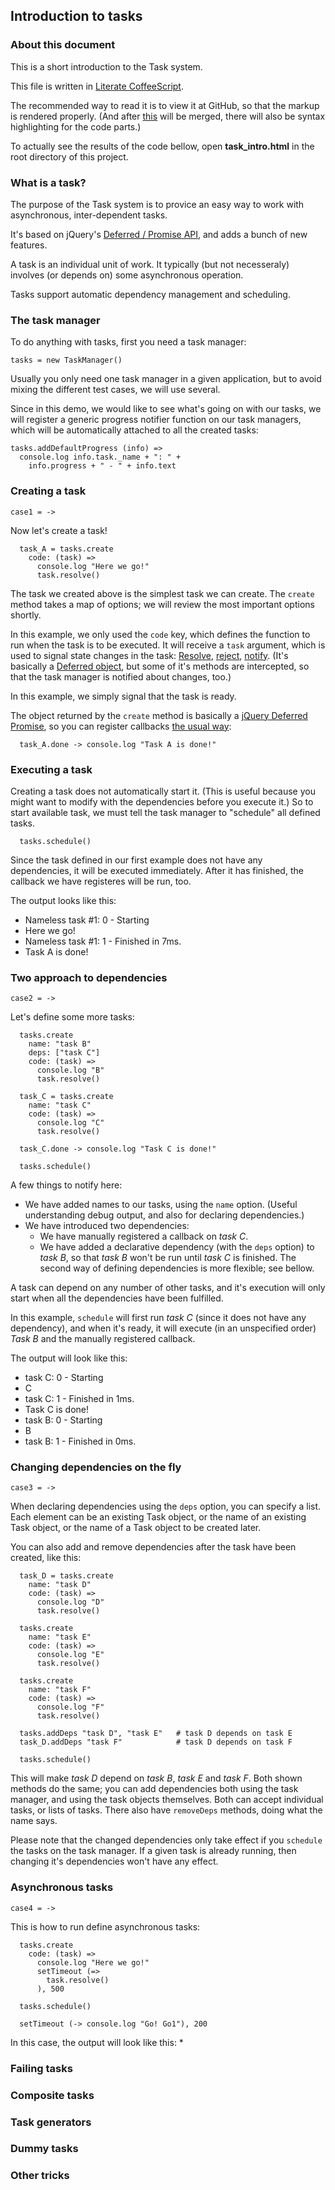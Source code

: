 ## Introduction to tasks

### About this document

This is a short introduction to the Task system.

This file is written in [Literate CoffeeScript](http://ashkenas.com/literate-coffeescript/).

The recommended way to read it is to view it at GitHub, so that the markup is rendered properly. (And after [this](https://github.com/github/markup/pull/192) will be merged, there will also be syntax highlighting for the code parts.)

To actually see the results of the code bellow, open **task_intro.html** in the root directory of this project.

### What is a task?

The purpose of the Task system is to provice an easy way to work with asynchronous, inter-dependent tasks.

It's based on jQuery's [Deferred / Promise API](http://api.jquery.com/jQuery.Deferred/), and adds a bunch of new features.

A task is an individual unit of work. It typically (but not necesseraly) involves (or depends on) some asynchronous operation.

Tasks support automatic dependency management and scheduling.

### The task manager

To do anything with tasks, first you need a task manager:

    tasks = new TaskManager()

Usually you only need one task manager in a given application, but to avoid mixing the different test cases, we will use several.

Since in this demo, we would like to see what's going on with our tasks, we will register a generic progress notifier function on our task managers, which will be automatically attached to all the created tasks:

    tasks.addDefaultProgress (info) =>
      console.log info.task._name + ": " + 
        info.progress + " - " + info.text

### Creating a task

    case1 = ->

Now let's create a task!

      task_A = tasks.create
        code: (task) =>
          console.log "Here we go!"
          task.resolve()

The task we created above is the simplest task we can create. The `create` method takes a map of options; we will review the most important options shortly.

In this example, we only used the `code` key, which defines the function to run when the task is to be executed. It will receive a `task` argument, which is used to signal state changes in the task: [Resolve](http://api.jquery.com/deferred.resolve/), [reject](http://api.jquery.com/deferred.reject/), [notify](http://api.jquery.com/deferred.notify/). (It's basically a [Deferred object](http://api.jquery.com/category/deferred-object/), but some of it's methods are intercepted, so that the task manager is notified about changes, too.)

In this example, we simply signal that the task is ready.

The object returned by the `create` method is basically a [jQuery Deferred Promise](http://api.jquery.com/deferred.promise/), so you can register callbacks [the usual way](http://api.jquery.com/deferred.done/):

      task_A.done -> console.log "Task A is done!"

### Executing a task

Creating a task does not automatically start it. (This is useful because you might want to modify with the dependencies before you execute it.) So to start available task, we must tell the task manager to "schedule" all defined tasks.

      tasks.schedule()

Since the task defined in our first example does not have any dependencies, it will be executed immediately. After it has finished, the callback we have registeres will be run, too.

The output looks like this:

 * Nameless task #1: 0 - Starting
 * Here we go!
 * Nameless task #1: 1 - Finished in 7ms.
 *  Task A is done! 

### Two approach to dependencies

    case2 = ->

Let's define some more tasks:

      tasks.create
        name: "task B"
        deps: ["task C"]
        code: (task) =>
          console.log "B"
          task.resolve()
 
      task_C = tasks.create
        name: "task C"
        code: (task) =>
          console.log "C"
          task.resolve()

      task_C.done -> console.log "Task C is done!"

      tasks.schedule()

A few things to notify here:
 * We have added names to our tasks, using the `name` option. (Useful understanding debug output, and also for declaring dependencies.)
 * We have introduced two dependencies:
   * We have manually registered a callback on *task C*.
   * We have added a declarative dependency (with the `deps` option) to *task B*, so that *task B* won't be run until *task C* is finished.
   The second way of defining dependencies is more flexible; see bellow.

A task can depend on any number of other tasks, and it's execution will only start when all the dependencies have been fulfilled.

In this example, `schedule` will first run *task C* (since it does not have any dependency), and when it's ready, it will execute (in an unspecified order) *Task B* and the manually registered callback.

The output will look like this:

 * task C: 0 - Starting
 * C
 * task C: 1 - Finished in 1ms. 
 * Task C is done!
 * task B: 0 - Starting
 * B
 * task B: 1 - Finished in 0ms. 

### Changing dependencies on the fly

    case3 = ->

When declaring dependencies using the `deps` option, you can specify a list. Each element can be an existing Task object, or the name of an existing Task object, or the name of a Task object to be created later.

You can also add and remove dependencies after the task have been created, like this:

      task_D = tasks.create
        name: "task D"
        code: (task) =>
          console.log "D"
          task.resolve()

      tasks.create
        name: "task E"
        code: (task) =>
          console.log "E"
          task.resolve()

      tasks.create
        name: "task F"
        code: (task) =>
          console.log "F"
          task.resolve()

      tasks.addDeps "task D", "task E"   # task D depends on task E
      task_D.addDeps "task F"            # task D depends on task F

      tasks.schedule()

This will make *task D* depend on *task B*, *task E* and *task F*. Both shown methods do the same; you can add dependencies both using the task manager, and using the task objects themselves. Both can accept individual tasks, or lists of tasks. There also have `removeDeps` methods, doing what the name says.

Please note that the changed dependencies only take effect if you `schedule` the tasks on the task manager. If a given task is already running, then changing it's dependencies won't have any effect.

### Asynchronous tasks

    case4 = ->
 
This is how to run define asynchronous tasks:

      tasks.create
        code: (task) =>
          console.log "Here we go!"
          setTimeout (=>
            task.resolve()
          ), 500

      tasks.schedule()

      setTimeout (-> console.log "Go! Go1"), 200

In this case, the output will look like this:
 * 

### Failing tasks

### Composite tasks

### Task generators

### Dummy tasks

### Other tricks
